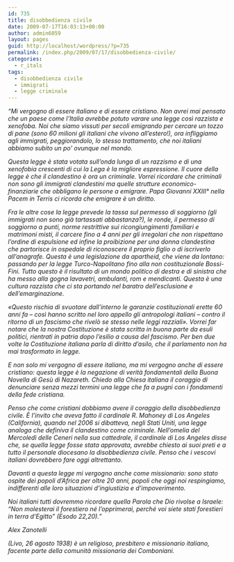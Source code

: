 ```yaml
---
id: 735
title: disobbedienza civile
date: 2009-07-17T16:03:13+00:00
author: admin6059
layout: pages
guid: http://localhost/wordpress/?p=735
permalink: /index.php/2009/07/17/disobbedienza-civile/
categories:
  - r_itals
tags:
  - disobbedienza civile
  - immigrati
  - legge criminale
---
```

_&#8220;Mi vergogno di essere italiano e di essere cristiano. Non avrei mai pensato che un paese come l’Italia avrebbe potuto varare una legge così razzista e xenofoba. Noi che siamo vissuti per secoli emigrando per cercare un tozzo di pane (sono 60 milioni gli italiani che vivono all’estero!), ora infliggiamo agli immigrati, peggiorandolo, lo stesso trattamento, che noi italiani abbiamo subito un po’ ovunque nel mondo._

_Questa legge è stata votata sull’onda lunga di un razzismo e di una xenofobia crescenti di cui la Lega è la migliore espressione. Il cuore della legge è che il clandestino è ora un criminale. Vorrei ricordare che criminali non sono gli immigrati clandestini ma quelle strutture economico-finanziarie che obbligano le persone a emigrare. Papa Giovanni XXIII° nella Pacem in Terris ci ricorda che emigrare è un diritto._

_Fra le altre cose la legge prevede la tassa sul permesso di soggiorno (gli immigrati non sono già tartassati abbastanza?), le ronde, il permesso di soggiorno a punti, norme restrittive sui ricongiungimenti familiari e matrimoni misti, il carcere fino a 4 anni per gli irregolari che non rispettano l’ordine di espulsione ed infine la proibizione per una donna clandestina che partorisce in ospedale di riconoscere il proprio figlio o di iscriverlo all’anagrafe. Questa è una legislazione da apartheid, che viene da lontano: passando per la legge Turco-Napolitano fino alla non costituzionale Bossi-Fini. Tutto questo è il risultato di un mondo politico di destra e di sinistra che ha messo alla gogna lavavetri, ambulanti, rom e mendicanti. Questa è una cultura razzista che ci sta portando nel baratro dell’esclusione e dell’emarginazione._

_«Questo rischia di svuotare dall’interno le garanzie costituzionali erette 60 anni fa &#8211; così hanno scritto nel loro appello gli antropologi italiani &#8211; contro il ritorno di un fascismo che rivelò se stesso nelle leggi razziali». Vorrei far notare che la nostra Costituzione è stata scritta in buona parte da esuli politici, rientrati in patria dopo l’esilio a causa del fascismo. Per ben due volte la Costituzione italiana parla di diritto d’asilo, che il parlamento non ha mai trasformato in legge._

_E non solo mi vergogno di essere italiano, ma mi vergogno anche di essere cristiano: questa legge è la negazione di verità fondamentali della Buona Novella di Gesù di Nazareth. Chiedo alla Chiesa italiana il coraggio di denunciare senza mezzi termini una legge che fa a pugni con i fondamenti della fede cristiana._

_Penso che come cristiani dobbiamo avere il coraggio della disobbedienza civile. È l’invito che aveva fatto il cardinale R. Mahoney di Los Angeles (California), quando nel 2006 si dibatteva, negli Stati Uniti, una legge analoga che definiva il clandestino come criminale. Nell’omelia del Mercoledì delle Ceneri nella sua cattedrale, il cardinale di Los Angeles disse che, se quella legge fosse stata approvata, avrebbe chiesto ai suoi preti e a tutto il personale diocesano la disobbedienza civile. Penso che i vescovi italiani dovrebbero fare oggi altrettanto._

_Davanti a questa legge mi vergogno anche come missionario: sono stato ospite dei popoli d’Africa per oltre 20 anni, popoli che oggi noi respingiamo, indifferenti alle loro situazioni d’ingiustizia e d’impoverimento._

_Noi italiani tutti dovremmo ricordare quella Parola che Dio rivolse a Israele: “Non molesterai il forestiero né l’opprimerai, perché voi siete stati forestieri in terra d’Egitto” (Esodo 22,20).&#8221;_

_Alex Zanotelli_ 

_(Livo, 26 agosto 1938) è un religioso, presbitero e missionario italiano, facente parte della comunità missionaria dei Comboniani._